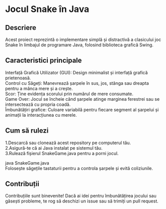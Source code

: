 # Jocul Snake în Java  

## Descriere  
Acest proiect reprezintă o implementare simplă și distractivă a clasicului joc Snake în limbajul de programare Java, folosind biblioteca grafică Swing.  

## Caracteristici principale  
Interfață Grafică Utilizator (GUI): Design minimalist și interfață grafică prietenoasă.  
Control cu Săgeți: Manevrează șarpele în sus, jos, stânga sau dreapta pentru a mânca mere și a crește.  
Scor: Ține evidența scorului prin numărul de mere consumate.  
Game Over: Jocul se încheie când șarpele atinge marginea ferestrei sau se intersectează cu propria coadă.  
Îmbunătățiri grafice: Culoare variabilă pentru fiecare segment al șarpelui și animații la interacțiunea cu merele.  
## Cum să rulezi  
1.Descarcă sau clonează acest repository pe computerul tău.  
2.Asigură-te că ai Java instalat pe sistemul tău.  
3.Rulează fișierul SnakeGame.java pentru a porni jocul.  

java SnakeGame.java  
Folosește săgețile tastaturii pentru a controla șarpele și evită coliziunile.  
## Contribuții  
Contribuțiile sunt binevenite! Dacă ai idei pentru îmbunătățirea jocului sau găsești probleme, te rog să deschizi un issue sau să trimiți un pull request.  
